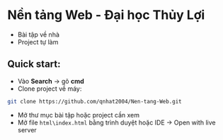 # Nền tảng Web - Đại học Thủy Lợi
- Bài tập về nhà
- Project tự làm

## Quick start:
- Vào **Search** -> gõ **cmd**
- Clone project về máy: 
```bash
git clone https://github.com/qnhat2004/Nen-tang-Web.git
```

- Mở thư mục bài tập hoặc project cần xem
- Mở file `html\index.html` bằng trình duyệt hoặc IDE -> Open with live server
